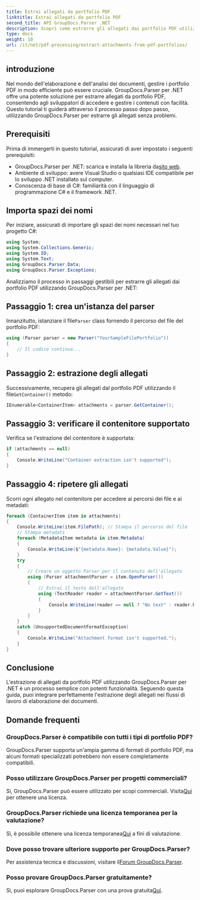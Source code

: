 ```yaml
---
title: Estrai allegati da portfolio PDF
linktitle: Estrai allegati da portfolio PDF
second_title: API GroupDocs.Parser .NET
description: Scopri come estrarre gli allegati dai portfolio PDF utilizzando GroupDocs.Parser per .NET in questo tutorial completo.
type: docs
weight: 10
url: /it/net/pdf-processing/extract-attachments-from-pdf-portfolios/
---
```

## introduzione
Nel mondo dell'elaborazione e dell'analisi dei documenti, gestire i portfolio PDF in modo efficiente può essere cruciale. GroupDocs.Parser per .NET offre una potente soluzione per estrarre allegati da portfolio PDF, consentendo agli sviluppatori di accedere e gestire i contenuti con facilità. Questo tutorial ti guiderà attraverso il processo passo dopo passo, utilizzando GroupDocs.Parser per estrarre gli allegati senza problemi.
## Prerequisiti
Prima di immergerti in questo tutorial, assicurati di aver impostato i seguenti prerequisiti:
-  GroupDocs.Parser per .NET: scarica e installa la libreria da[sito web](https://releases.groupdocs.com/parser/net/).
- Ambiente di sviluppo: avere Visual Studio o qualsiasi IDE compatibile per lo sviluppo .NET installato sul computer.
- Conoscenza di base di C#: familiarità con il linguaggio di programmazione C# e il framework .NET.

## Importa spazi dei nomi
Per iniziare, assicurati di importare gli spazi dei nomi necessari nel tuo progetto C#:
```csharp
using System;
using System.Collections.Generic;
using System.IO;
using System.Text;
using GroupDocs.Parser.Data;
using GroupDocs.Parser.Exceptions;
```
Analizziamo il processo in passaggi gestibili per estrarre gli allegati dai portfolio PDF utilizzando GroupDocs.Parser per .NET:
## Passaggio 1: crea un'istanza del parser
 Innanzitutto, istanziare il file`Parser` class fornendo il percorso del file del portfolio PDF:
```csharp
using (Parser parser = new Parser("YourSampleFilePortfolio"))
{
    // Il codice continua...
}
```
## Passaggio 2: estrazione degli allegati
 Successivamente, recupera gli allegati dal portfolio PDF utilizzando il file`GetContainer()` metodo:
```csharp
IEnumerable<ContainerItem> attachments = parser.GetContainer();
```
## Passaggio 3: verificare il contenitore supportato
Verifica se l'estrazione del contenitore è supportata:
```csharp
if (attachments == null)
{
    Console.WriteLine("Container extraction isn't supported");
}
```
## Passaggio 4: ripetere gli allegati
Scorri ogni allegato nel contenitore per accedere ai percorsi dei file e ai metadati:
```csharp
foreach (ContainerItem item in attachments)
{
    Console.WriteLine(item.FilePath); // Stampa il percorso del file
    // Stampa metadati
    foreach (MetadataItem metadata in item.Metadata)
    {
        Console.WriteLine($"{metadata.Name}: {metadata.Value}");
    }
    try
    {
        // Creare un oggetto Parser per il contenuto dell'allegato
        using (Parser attachmentParser = item.OpenParser())
        {
            // Estrai il testo dall'allegato
            using (TextReader reader = attachmentParser.GetText())
            {
                Console.WriteLine(reader == null ? "No text" : reader.ReadToEnd());
            }
        }
    }
    catch (UnsupportedDocumentFormatException)
    {
        Console.WriteLine("Attachment format isn't supported.");
    }
}
```

## Conclusione
L'estrazione di allegati da portfolio PDF utilizzando GroupDocs.Parser per .NET è un processo semplice con potenti funzionalità. Seguendo questa guida, puoi integrare perfettamente l'estrazione degli allegati nei flussi di lavoro di elaborazione dei documenti.

## Domande frequenti
### GroupDocs.Parser è compatibile con tutti i tipi di portfolio PDF?
GroupDocs.Parser supporta un'ampia gamma di formati di portfolio PDF, ma alcuni formati specializzati potrebbero non essere completamente compatibili.
### Posso utilizzare GroupDocs.Parser per progetti commerciali?
 Sì, GroupDocs.Parser può essere utilizzato per scopi commerciali. Visita[Qui](https://purchase.groupdocs.com/buy) per ottenere una licenza.
### GroupDocs.Parser richiede una licenza temporanea per la valutazione?
Sì, è possibile ottenere una licenza temporanea[Qui](https://purchase.groupdocs.com/temporary-license/) a fini di valutazione.
### Dove posso trovare ulteriore supporto per GroupDocs.Parser?
 Per assistenza tecnica e discussioni, visitare il[Forum GroupDocs.Parser](https://forum.groupdocs.com/c/parser/17).
### Posso provare GroupDocs.Parser gratuitamente?
 Sì, puoi esplorare GroupDocs.Parser con una prova gratuita[Qui](https://releases.groupdocs.com/).